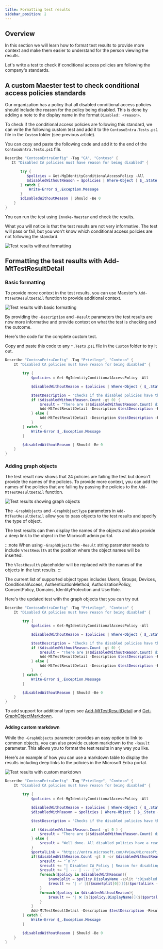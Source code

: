 ```yaml
---
title: Formatting test results
sidebar_position: 2
---
```


## Overview

In this section we will learn how to format test results to provide more context and make them easier to understand for the person viewing the results.

Let's write a test to check if conditional access policies are following the company's standards.

## A custom Maester test to check conditional access policies standards

Our organization has a policy that all disabled conditional access policies should include the reason for the policy being disabled. This is done by adding a note to the display name in the format `Disabled: <reason>`.

To check if the conditional access policies are following this standard, we can write the following custom test and add it to the `ContosoEntra.Tests.ps1` file in the `Custom` folder (see previous article).

You can copy and paste the following code and add it to the end of the `ContosoEntra.Tests.ps1` file.

```powershell
Describe "ContosoEntraConfig" -Tag "CA", "Contoso" {
   It "Disabled CA policies must have reason for being disabled" {

       try {
          $policies = Get-MgIdentityConditionalAccessPolicy -All
          $disabledWithoutReason = $policies | Where-Object { $_.State -eq "Disabled" -and $_.DisplayName -notlike "*Disabled:*" }
       } catch {
           Write-Error $_.Exception.Message
       }
       $disabledWithoutReason | Should -Be 0
    }
}
```

You can run the test using `Invoke-Maester` and check the results.

What you will notice is that the test results are not very informative. The test will pass or fail, but you won't know which conditional access policies are not following the standard.

![Test results without formatting](img/unformatted-test-result.png)

## Formatting the test results with Add-MtTestResultDetail

### Basic formatting

To provide more context in the test results, you can use Maester's `Add-MtTestResultDetail` function to provide additional context.

![Test results with basic formatting](img/formatted-test-basic.png)

By providing the `-Description` and `-Result` parameters the test results are now more informative and provide context on what the test is checking and the outcome.

Here's the code for the complete custom test.

Copy and paste this code to any `*.Tests.ps1` file in the `Custom` folder to try it out.

```powershell
Describe "ContosoEntraConfig" -Tag "Privilege", "Contoso" {
    It "Disabled CA policies must have reason for being disabled" {

        try {
            $policies = Get-MgIdentityConditionalAccessPolicy -All

            $disabledWithoutReason = $policies | Where-Object { $_.State -eq "Disabled" -and $_.DisplayName -notlike "*Disabled:*" }

            $testDescription = "Checks if the disabled policies have the reason for being disabled."
            if ($disabledWithoutReason.Count -gt 0) {
                $result = "There are $($disabledWithoutReason.Count) disabled policies without a reason for being disabled."
                Add-MtTestResultDetail -Description $testDescription -Result $result
            } else {
                Add-MtTestResultDetail -Description $testDescription -Result "Well done. All disabled policies have a reason for being disabled."
            }
        } catch {
            Write-Error $_.Exception.Message
        }

        $disabledWithoutReason | Should -Be 0
    }
}
```

### Adding graph objects

The test result now shows that 24 policies are failing the test but doesn't provide the names of the policies. To provide more context, you can add the names of the policies that are failing by passing the policies to the `Add-MtTestResultDetail` function.

![Test results showing graph objects](img/formatted-test-graph.png)

The `-GraphObjects` and `-GraphObjectType` parameters in `Add-MtTestResultDetail` allow you to pass objects to the test results and specify the type of object.

The test results can then display the names of the objects and also provide a deep link to the object in the Microsoft admin portal.

:::note
When using `-GraphObjects` the `-Result` string parameter needs to include `%TestResult%` at the position where the object names will be inserted.

The `%TestResult%` placeholder will be replaced with the names of the objects in the test results.
:::

The current list of supported object types includes Users, Groups, Devices, ConditionalAccess, AuthenticationMethod, AuthorizationPolicy, ConsentPolicy, Domains, IdentityProtection and UserRole.

Here's the updated test with the graph objects that you can try out.

```powershell
Describe "ContosoEntraConfig" -Tag "Privilege", "Contoso" {
    It "Disabled CA policies must have reason for being disabled" {

        try {
            $policies = Get-MgIdentityConditionalAccessPolicy -All

            $disabledWithoutReason = $policies | Where-Object { $_.State -eq "Disabled" -and $_.DisplayName -notlike "*Disabled:*" }

            $testDescription = "Checks if the disabled policies have the reason for being disabled."
            if ($disabledWithoutReason.Count -gt 0) {
                $result = "There are $($disabledWithoutReason.Count) disabled policies without a reason for being disabled.`n`n%TestResult%"
                Add-MtTestResultDetail -Description $testDescription -Result $result -GraphObjects $disabledWithoutReason -GraphObjectType ConditionalAccess
            } else {
                Add-MtTestResultDetail -Description $testDescription -Result "Well done. All disabled policies have a reason for being disabled."
            }
        } catch {
            Write-Error $_.Exception.Message
        }

        $disabledWithoutReason | Should -Be 0
    }
}
```

To add support for additional types see [Add-MtTestResultDetail](https://github.com/maester365/maester/blob/main/powershell/public/Add-MtTestResultDetail.ps1) and [Get-GraphObjectMarkdown](https://github.com/maester365/maester/blob/main/powershell/internal/Get-GraphObjectMarkdown.ps1).

#### Adding custom markdown

While the `-GraphObjects` parameter provides an easy option to link to common objects, you can also provide custom markdown to the `-Result` parameter. This allows you to format the test results in any way you like.

Here's an example of how you can use a markdown table to display the results including deep links to the policies in the Microsoft Entra portal.

![Test results with custom markdown](img/formatted-test-custom-markdown.png)

```powershell
Describe "ContosoEntraConfig" -Tag "Privilege", "Contoso" {
    It "Disabled CA policies must have reason for being disabled" {

        try {
            $policies = Get-MgIdentityConditionalAccessPolicy -All

            $disabledWithoutReason = $policies | Where-Object { $_.State -eq "Disabled" -and $_.DisplayName -notlike "*Disabled:*" }
            $disabledWithReason = $policies | Where-Object { $_.State -eq "Disabled" -and $_.DisplayName -like "*Disabled:*" }

            $testDescription = "Checks if the disabled policies have the reason for being disabled."

            if ($disabledWithoutReason.Count -gt 0 ) {
                $result = "There are $($disabledWithoutReason.Count) disabled policies without a reason for being disabled."
            } else {
                $result = "Well done. All disabled policies have a reason for being disabled."
            }
            $portalLink = "https://entra.microsoft.com/#view/Microsoft_AAD_ConditionalAccess/PolicyBlade/policyId/{0}"
            if($disabledWithReason.Count -gt 0 -or $disabledWithoutReason.Count -gt 0){
                $result += "`n`n"
                $result += "| Disabled CA Policy | Reason for disabling policy |`n"
                $result += "| --- | --- |`n"
                foreach($policy in $disabledWithReason){
                    $nameSplit = $policy.DisplayName -split ":Disabled:"
                    $result += "| ✅ [$($nameSplit[0])]($($portalLink -f $policy.id)) | $($nameSplit[1]) |`n"
                }
                foreach($policy in $disabledWithoutReason){
                    $result += "| ❌ [$($policy.DisplayName)]($($portalLink -f $policy.id)) | No reason provided |`n"
                }
            }
            Add-MtTestResultDetail -Description $testDescription -Result $result
        } catch {
            Write-Error $_.Exception.Message
        }

        $disabledWithoutReason | Should -Be 0
    }
}
```

